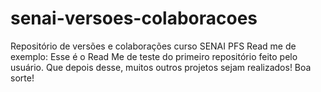 # senai-versoes-colaboracoes
Repositório de versões e colaborações curso SENAI PFS
Read me de exemplo:
Esse é o Read Me de teste do primeiro repositório feito pelo usuário.
Que depois desse, muitos outros projetos sejam realizados!
Boa sorte!
